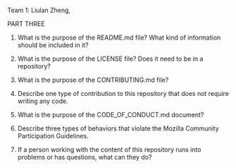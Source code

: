 
Team 1: Liulan Zheng, 

PART THREE


1. What is the purpose of the README.md file? What kind of information should be included in it?

2. What is the purpose of the LICENSE file? Does it need to be in a repository?

3. What is the purpose of the CONTRIBUTING.md file?

4. Describe one type of contribution to this repository that does not require writing any code.

5. What is the purpose of the CODE_OF_CONDUCT.md document?

6. Describe three types of behaviors that violate the Mozilla Community Participation Guidelines.

7. If a person working with the content of this repository runs into problems or has questions, what can they do?


